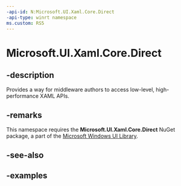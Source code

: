 ```yaml
---
-api-id: N:Microsoft.UI.Xaml.Core.Direct
-api-type: winrt namespace
ms.custom: RS5
---
```


<!-- Namespace syntax.
namespace Microsoft.UI.Xaml.Core.Direct 
-->

# Microsoft.UI.Xaml.Core.Direct

## -description
Provides a way for middleware authors to access low-level, high-performance XAML APIs.

## -remarks
This namespace requires the **Microsoft.UI.Xaml.Core.Direct** NuGet package, a part of the [Microsoft Windows UI Library](https://aka.ms/winui-docs).

## -see-also

## -examples


